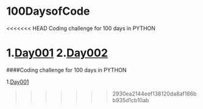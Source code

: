 # 100DaysofCode
<<<<<<< HEAD
Coding challenge for 100 days in PYTHON 

1.[Day001](Day001.md)
2.[Day002](Day002.md)
=======
####Coding challenge for 100 days in PYTHON 

1.[Day001](Day001.md) 
>>>>>>> 2930ea2144eef138120da8af186bb935d1cb10ab
